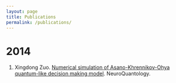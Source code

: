 ```yaml
---
layout: page
title: Publications
permalink: /publications/
---
```


# 2014
1. Xingdong Zuo. [Numerical simulation of Asano-Khrennikov-Ohya quantum-like decision making model](https://neuroquantology.com/index.php/journal/article/viewFile/778/679). NeuroQuantology.

